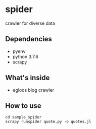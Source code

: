 # spider

crawler for diverse data

## Dependencies
- pyenv
- python 3.7.6
- scrapy

## What's inside

- egloos blog crawler


## How to use

```shell
cd sample_spider
scrapy runspider quote.py -o quotes.jl
```